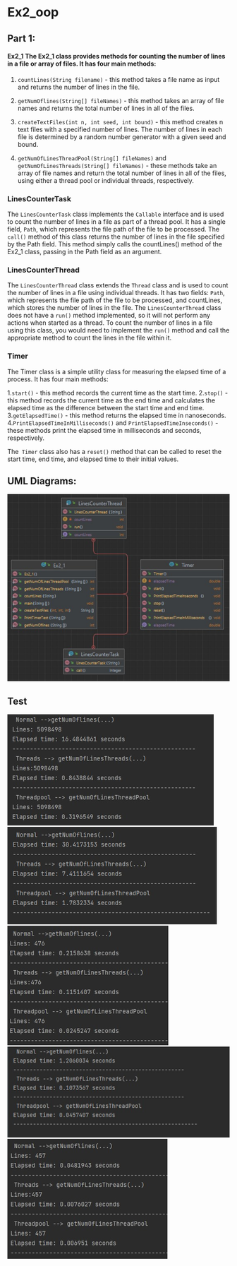 # Ex2_oop

## Part 1:

#### Ex2_1 The Ex2_1 class provides methods for counting the number of lines in a file or array of files. It has four main methods:

  1. `countLines(String filename)` - this method takes a file name as input and returns the number of lines in the file.

  2. `getNumOflines(String[] fileNames)` - this method takes an array of file names and returns the total number of lines in all of the files.

  3. `createTextFiles(int n, int seed, int bound)` - this method creates n text files with a specified number of lines. The number of lines in each file is determined    by   a random number generator with a given seed and bound.

  4. `getNumOfLinesThreadPool(String[] fileNames)` and `getNumOfLinesThreads(String[] fileNames)` - these methods take an array of file names and return the total           number   of lines in all of the files, using either a thread pool or individual threads, respectively.
### LinesCounterTask
The `LinesCounterTask` class implements the `Callable` interface and is used to count the number of lines in a file as part of a thread pool. It has a single field, `Path`, which represents the file path of the file to be processed. The `call()` method of this class returns the number of lines in the file specified by the Path field. This method simply calls the countLines() method of the Ex2_1 class, passing in the Path field as an argument.
### LinesCounterThread 
The `LinesCounterThread` class extends the `Thread` class and is used to count the number of lines in a file using individual threads. It has two fields: `Path`, which represents the file path of the file to be processed, and countLines, which stores the number of lines in the file. The `LinesCounterThread` class does not have a `run()` method implemented, so it will not perform any actions when started as a thread. To count the number of lines in a file using this class, you would need to 
implement the `run()` method and call the appropriate method to count the lines in the file within it.
### Timer
The Timer class is a simple utility class for measuring the elapsed time of a process. It has four main methods:

  1.`start()` - this method records the current time as the start time.
  2.`stop()` - this method records the current time as the end time and calculates the elapsed time as the difference between the start time and end time.
  3.`getElapsedTime()` - this method returns the elapsed time in nanoseconds.
  4.`PrintElapsedTimeInMilliseconds()` and `PrintElapsedTimeInseconds()` - these methods print the elapsed time in milliseconds and seconds, respectively.

The` Timer` class also has a `reset()` method that can be called to reset the start time, end time, and elapsed time to their initial values.

## UML Diagrams:
![](https://github.com/ibrahim3999/Ex2_oop/blob/master/src/UML/Pic/UML.jpg)

## Test
![](https://github.com/ibrahim3999/Ex2_oop/blob/master/Pic/RunTimeTest/1000_10000.jpg)
![](https://github.com/ibrahim3999/Ex2_oop/blob/master/Pic/RunTimeTest/1000_100000.jpg)
![](https://github.com/ibrahim3999/Ex2_oop/blob/master/Pic/RunTimeTest/100_10.jpg)
![](https://github.com/ibrahim3999/Ex2_oop/blob/master/Pic/RunTimeTest/100_1000.jpg)
![](https://github.com/ibrahim3999/Ex2_oop/blob/master/Pic/RunTimeTest/10_100.jpg)
